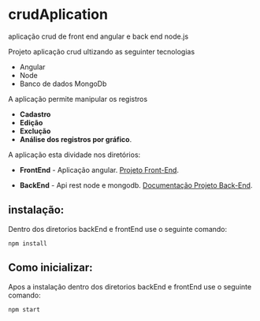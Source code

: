 # crudAplication
aplicação crud de front end angular  e back end node.js

Projeto aplicação crud ultizando as seguinter tecnologias
- Angular 
- Node
- Banco de dados MongoDb

A aplicação permite manipular os registros 
- **Cadastro**
- **Edição**
- **Exclução**
- **Análise dos registros por gráfico**. 

A aplicação esta dividade nos diretórios:

- **FrontEnd** - Aplicação angular. [Projeto Front-End](https://github.com/elvisthermo/crudAplication/tree/master/backEnd).

- **BackEnd** - Api rest node e mongodb. [Documentação Projeto Back-End](https://github.com/elvisthermo/crudAplication/tree/master/frontEnd).

## instalação:
Dentro dos diretorios backEnd e frontEnd use o seguinte comando:
```
npm install
```
## Como inicializar:
Apos a instalação dentro dos diretorios backEnd e frontEnd use o seguinte comando:
```
npm start
```
